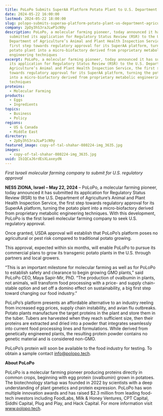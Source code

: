 ```yaml
---
title: PoLoPo Submits SuperAA Platform Potato Plant to U.S. Department of Agriculture
date: 2024-05-22 16:00:00
lastmod: 2024-05-22 18:00:00
slug: polopo-submits-superaa-platform-potato-plant-us-department-agriculture
company: 2pDy3hS3raJLwP1cN9y
description: PoLoPo, a molecular farming pioneer, today announced it has
  submitted its application for Regulatory Status Review (RSR) to the U.S.
  Department of Agriculture’s Animal and Plant Health Inspection Service, the
  first step towards regulatory approval for its SuperAA platform, turning the
  potato plant into a micro-biofactory derived from proprietary metabolic
  engineering techniques
excerpt: PoLoPo, a molecular farming pioneer, today announced it has submitted
  its application for Regulatory Status Review (RSR) to the U.S. Department of
  Agriculture’s Animal and Plant Health Inspection Service, the first step
  towards regulatory approval for its SuperAA platform, turning the potato plant
  into a micro-biofactory derived from proprietary metabolic engineering
  techniques
proteins:
  - Molecular Farming
products:
  - Eggs
  - Ingredients
topics:
  - Business
  - Policy
regions:
  - US & Canada
  - Middle East
directory:
  - 2pDy3hS3raJLwP1cN9y
featured_image: copy-of-tal-shahar-080224-img_3635.jpg
images:
  - copy-of-tal-shahar-080224-img_3635.jpg
uuid: Ib1QCaJ6rdEsXLaxeydN
---
```

*First Israeli molecular farming company to submit for U.S. regulatory approval*

**NESS ZIONA, Israel – May 22, 2024** – PoLoPo, a molecular farming pioneer, today announced it has submitted its application for Regulatory Status Review (RSR) to the U.S. Department of Agriculture’s Animal and Plant Health Inspection Service, the first step towards regulatory approval for its SuperAA platform, turning the potato plant into a micro-biofactory derived from proprietary metabolic engineering techniques. With this development, PoLoPo is the first Israeli molecular farming company to seek U.S. regulatory approval.

Once granted, USDA approval will establish that PoLoPo’s platform poses no agricultural or pest risk compared to traditional potato growing.

This approval, expected within six months, will enable PoLoPo to pursue its commercial plans to grow its transgenic potato plants in the U.S. through partners and local growers.

“This is an important milestone for molecular farming as well as for PoLoPo to establish safety and clearance to begin growing GMO plants,” said PoLoPo CEO, Maya Sapir-Mir, PhD. “The production of ovalbumin in plants, not animals, will transform food processing with a price- and supply chain-stable option and set off a domino effect on sustainability, a big first step toward changing our food industry.”

PoLoPo’s platform presents an affordable alternative to an industry reeling from increased egg prices, supply chain instability, and avian flu outbreaks. Potato plants manufacture the target proteins in the plant and store them in the tuber. Tubers are harvested when they reach sufficient size, then their proteins are extracted and dried into a powder that integrates seamlessly into current food processing lines and formulations. While derived from genetically engineered plants, the resulting protein powder contains no genetic material and is considered non-GMO.

PoLoPo’s protein will soon be available to the food industry for testing. To obtain a sample contact info@polopo.tech.

**About PoLoPo**

PoLoPo is a molecular farming pioneer producing proteins directly in common crops, beginning with egg protein (ovalbumin) grown in potatoes. The biotechnology startup was founded in 2022 by scientists with a deep understanding of plant genetics and protein expression. PoLoPo has won multiple innovation awards and has raised $2.3 million from leading food-tech investors including FoodLabs, Milk & Honey Ventures, CPT Capital, Siddhi Capital, Plug and Play, and Hack Capital. For more information visit www.polopo.tech.
